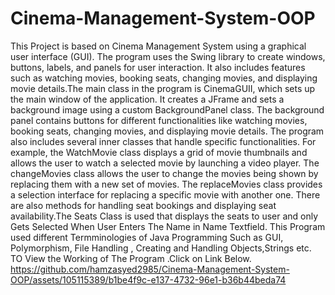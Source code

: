 # Cinema-Management-System-OOP
This Project is based on Cinema Management System using a graphical user interface (GUI). The program uses the Swing library to create windows, buttons, labels, and panels for user interaction. It also includes features such as watching movies, booking seats, changing movies, and displaying movie details.The main class in the program is CinemaGUII, which sets up the main window of the application. It creates a JFrame and sets a background image using a custom BackgroundPanel class. The background panel contains buttons for different functionalities like watching movies, booking seats, changing movies, and displaying movie details.
The program also includes several inner classes that handle specific functionalities. For example, the WatchMovie class displays a grid of movie thumbnails and allows the user to watch a selected movie by launching a video player. The changeMovies class allows the user to change the movies being shown by replacing them with a new set of movies. The replaceMovies class provides a selection interface for replacing a specific movie with another one. There are also methods for handling seat bookings and displaying seat availability.The Seats Class is used that displays the seats to user and only Gets Selected When User Enters The Name in Name Textfield.
This Program used different Termminologies of Java Programming Such as GUI, Polymorphism, File Handling , Creating and Handling Objects,Strings etc.
TO View the Working of The Program .Click on Link Below.
https://github.com/hamzasyed2985/Cinema-Management-System-OOP/assets/105115389/b1be4f9c-e137-4732-96e1-b36b44beda74
